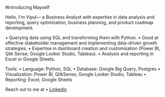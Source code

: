 #Introducing Mayself

Hello, I'm Vipul— a Business Analyst with expertise in data analysis and reporting, query optimization, business planning, and product roadmap development.

• Querying data using SQL and transforming them with Python.
• Good at effective stakeholder management and implementing data-driven growth strategies.
• Expertise in dashboard creation and customisation (Power BI, Qlik Sense, Google Looker Studio, Tableau).
• Analysis and reporting in Excel or Google Sheets.

Tools:
• Language: Python, SQL
• Database: Google Big Query, Postgres
• Visualization: Power BI, QlikSense, Google Looker Studio, Tableau
• Reporting: Excel, Google Sheets

Reach out to me at
• [Linkedin](www.linkedin.com/in/vipul-khandelwal04)


<!---
VipulKhandelwal04/VipulKhandelwal04 is a ✨ special ✨ repository because its `README.md` (this file) appears on your GitHub profile.
You can click the Preview link to take a look at your changes.
--->
